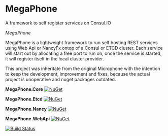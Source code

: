 # MegaPhone
A framework to self register services on Consul.IO

*MegaPhone*

MegaPhone is a lightweight framework to run self hosting REST services using Web Api or NancyFx ontop of a Consul or ETCD cluster. Each service will start out by allocating a free port to run on, once the service is started, it will register itself in the local cluster provider.

This project was inheritate from the original Microphone with the intention to keep the development, improvement and fixes, because the actual project is unoperative and nuget packages outdated.

**MegaPhone.Core**
[![NuGet](https://buildstats.info/nuget/Megaphone.Core)](http://www.nuget.org/packages/Megaphone.Core)

**MegaPhone.Etcd**
[![NuGet](https://buildstats.info/nuget/Megaphone.Etcd)](http://www.nuget.org/packages/Megaphone.Etcd)

**MegaPhone.Nancy**
[![NuGet](https://buildstats.info/nuget/Megaphone.Nancy)](http://www.nuget.org/packages/Megaphone.Nancy)

**MegaPhone.WebApi**
[![NuGet](https://buildstats.info/nuget/Megaphone.WebApi)](http://www.nuget.org/packages/WebApi)

[![Build Status](https://img.shields.io/appveyor/ci/thiagoloureiro/megaphone/master.svg)](https://ci.appveyor.com/project/thiagoloureiro/megaphone) 

